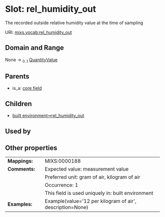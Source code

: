 
# Slot: rel_humidity_out


The recorded outside relative humidity value at the time of sampling

URI: [mixs.vocab:rel_humidity_out](https://w3id.org/mixs/vocab/rel_humidity_out)


## Domain and Range

None &#8594;  <sub>0..1</sub> [QuantityValue](QuantityValue.md)

## Parents

 *  is_a: [core field](core_field.md)

## Children

 *  [built environment➞rel_humidity_out](built_environment_rel_humidity_out.md)

## Used by


## Other properties

|  |  |  |
| --- | --- | --- |
| **Mappings:** | | MIXS:0000188 |
| **Comments:** | | Expected value: measurement value |
|  | | Preferred unit: gram of air, kilogram of air |
|  | | Occurrence: 1 |
|  | | This field is used uniquely in: built environment |
| **Examples:** | | Example(value='12 per kilogram of air', description=None) |

